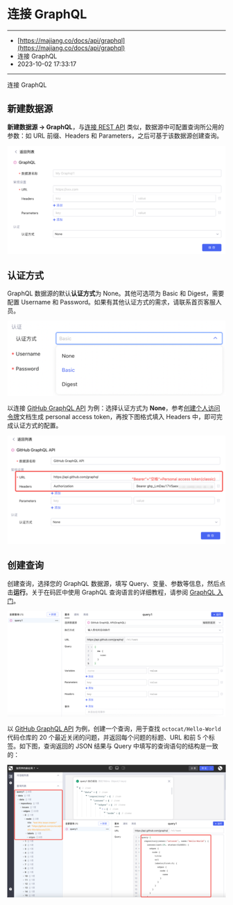 # 连接 GraphQL

---

* [https://majiang.co/docs/api/graphql](https://majiang.co/docs/api/graphql)
* 连接 GraphQL
* 2023-10-02 17:33:17

---

连接 GraphQL

## 新建数据源

​**新建数据源 -&gt; GraphQL**​，与[连接 REST API](https://majiang.co/docs/api/rest-api) 类似，数据源中可配置查询所公用的参数：如 URL 前缀、Headers 和 Parameters，之后可基于该数据源创建查询。

​![](assets/1-20231002173318-agw9cjq.png)​

## 认证方式

GraphQL 数据源的默认**认证方式**为 None。其他可选项为 Basic 和 Digest，需要配置 Username 和 Password。如果有其他认证方式的需求，请联系首页客服人员。

​![](assets/n3-20231002173318-tog7nif.png)​

以连接 [GitHub GraphQL API](https://docs.github.com/zh/graphql) 为例：选择认证方式为 ​**None**​，参考[创建个人访问令牌](https://docs.github.com/zh/authentication/keeping-your-account-and-data-secure/creating-a-personal-access-token)文档生成 personal access token，再按下图格式填入 Headers 中，即可完成认证方式的配置。

​![](assets/2-20231002173318-pdkss7d.png)​

## 创建查询

创建查询，选择您的 GraphQL 数据源，填写 Query、变量、参数等信息，然后点击​**运行**​。关于在码匠中使用 GraphQL 查询语言的详细教程，请参阅 [GraphQL 入门](https://graphql.cn/learn/)。

​![](assets/4-20231002173318-t8vprlf.png)​

以 [GitHub GraphQL API](https://docs.github.com/zh/graphql) 为例，创建一个查询，用于查找 `octocat/Hello-World`​ 代码仓库的 20 个最近关闭的问题，并返回每个问题的标题、URL 和前 5 个标签。如下图，查询返回的 JSON 结果与 Query 中填写的查询语句的结构是一致的：

​![](assets/3-20231002173318-4wmdant.png)​
